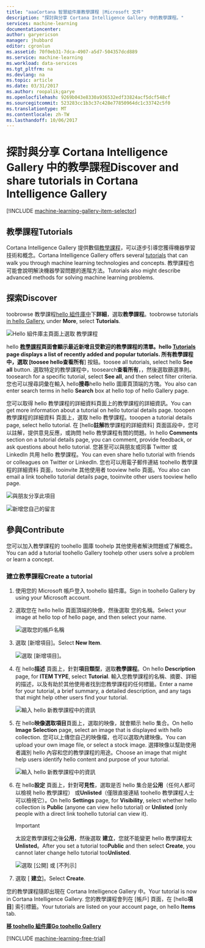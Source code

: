 ```yaml
---
title: "aaaCortana 智慧組件庫教學課程 |Microsoft 文件"
description: "探討與分享 Cortana Intelligence Gallery 中的教學課程。"
services: machine-learning
documentationcenter: 
author: garyericson
manager: jhubbard
editor: cgronlun
ms.assetid: 70f0eb31-7dca-4907-a5d7-504357dcd889
ms.service: machine-learning
ms.workload: data-services
ms.tgt_pltfrm: na
ms.devlang: na
ms.topic: article
ms.date: 03/31/2017
ms.author: roopalik;garye
ms.openlocfilehash: 9269b043e8330a936532edf33824acf5dcf548cf
ms.sourcegitcommit: 523283cc1b3c37c428e77850964dc1c33742c5f0
ms.translationtype: MT
ms.contentlocale: zh-TW
ms.lasthandoff: 10/06/2017
---
```

# <a name="discover-and-share-tutorials-in-cortana-intelligence-gallery"></a><span data-ttu-id="707ec-103">探討與分享 Cortana Intelligence Gallery 中的教學課程</span><span class="sxs-lookup"><span data-stu-id="707ec-103">Discover and share tutorials in Cortana Intelligence Gallery</span></span>
[!INCLUDE [machine-learning-gallery-item-selector](../../includes/machine-learning-gallery-item-selector.md)]

## <a name="tutorials"></a><span data-ttu-id="707ec-104">教學課程</span><span class="sxs-lookup"><span data-stu-id="707ec-104">Tutorials</span></span>
<span data-ttu-id="707ec-105">Cortana Intelligence Gallery 提供數個[教學課程](https://gallery.cortanaintelligence.com/tutorials)，可以逐步引導您獲得機器學習技術和概念。</span><span class="sxs-lookup"><span data-stu-id="707ec-105">Cortana Intelligence Gallery offers several [tutorials](https://gallery.cortanaintelligence.com/tutorials) that can walk you through machine learning technologies and concepts.</span></span> <span data-ttu-id="707ec-106">教學課程也可能會說明解決機器學習問題的進階方法。</span><span class="sxs-lookup"><span data-stu-id="707ec-106">Tutorials also might describe advanced methods for solving machine learning problems.</span></span>

## <a name="discover"></a><span data-ttu-id="707ec-107">探索</span><span class="sxs-lookup"><span data-stu-id="707ec-107">Discover</span></span>
<span data-ttu-id="707ec-108">toobrowse 教學課程[hello 組件庫中](http://gallery.cortanaintelligence.com)下**詳細**，選取**教學課程**。</span><span class="sxs-lookup"><span data-stu-id="707ec-108">toobrowse tutorials [in hello Gallery](http://gallery.cortanaintelligence.com), under **More**, select **Tutorials**.</span></span>

![Hello 組件庫主頁面上選取 教學課程](media/machine-learning-gallery-tutorials/select-tutorials-in-gallery.png)

<span data-ttu-id="707ec-110">hello **[教學課程](https://gallery.cortanaintelligence.com/tutorials)**頁面會顯示最近新增且受歡迎的教學課程的清單。</span><span class="sxs-lookup"><span data-stu-id="707ec-110">hello **[Tutorials](https://gallery.cortanaintelligence.com/tutorials)** page displays a list of recently added and popular tutorials.</span></span> <span data-ttu-id="707ec-111">所有教學課程中，選取 [toosee hello**查看所有**] 按鈕。</span><span class="sxs-lookup"><span data-stu-id="707ec-111">toosee all tutorials, select hello **See all** button.</span></span> <span data-ttu-id="707ec-112">選取特定的教學課程中，toosearch**查看所有**，，然後選取篩選準則。</span><span class="sxs-lookup"><span data-stu-id="707ec-112">toosearch for a specific tutorial, select **See all**, and then select filter criteria.</span></span> <span data-ttu-id="707ec-113">您也可以搜尋詞彙在輸入 hello**搜尋**hello hello 圖庫頁頂端的方塊。</span><span class="sxs-lookup"><span data-stu-id="707ec-113">You also can enter search terms in hello **Search** box at hello top of hello Gallery page.</span></span>

<span data-ttu-id="707ec-114">您可以取得 hello 教學課程的詳細資料頁面上的教學課程的詳細資訊。</span><span class="sxs-lookup"><span data-stu-id="707ec-114">You can get more information about a tutorial on hello tutorial details page.</span></span> <span data-ttu-id="707ec-115">tooopen 教學課程的詳細資料 頁面上，選取 hello 教學課程。</span><span class="sxs-lookup"><span data-stu-id="707ec-115">tooopen a tutorial details page, select hello tutorial.</span></span> <span data-ttu-id="707ec-116">在 [hello**註解**教學課程的詳細資料] 頁面區段中，您可以註解，提供意見反應，或詢問 hello 教學課程有關的問題。</span><span class="sxs-lookup"><span data-stu-id="707ec-116">In hello **Comments** section on a tutorial details page, you can comment, provide feedback, or ask questions about hello tutorial.</span></span> <span data-ttu-id="707ec-117">您甚至可以與朋友或同事 Twitter 或 LinkedIn 共用 hello 教學課程。</span><span class="sxs-lookup"><span data-stu-id="707ec-117">You can even share hello tutorial with friends or colleagues on Twitter or LinkedIn.</span></span> <span data-ttu-id="707ec-118">您也可以用電子郵件連結 toohello 教學課程的詳細資料 頁面，tooinvite 其他使用者 tooview hello 頁面。</span><span class="sxs-lookup"><span data-stu-id="707ec-118">You also can email a link toohello tutorial details page, tooinvite other users tooview hello page.</span></span>

![與朋友分享此項目](media/machine-learning-gallery-how-to-use-contribute-publish/share-links.png)

![新增您自己的留言](media/machine-learning-gallery-how-to-use-contribute-publish/comments.png)

## <a name="contribute"></a><span data-ttu-id="707ec-121">參與</span><span class="sxs-lookup"><span data-stu-id="707ec-121">Contribute</span></span>
<span data-ttu-id="707ec-122">您可以加入教學課程的 toohello 圖庫 toohelp 其他使用者解決問題或了解概念。</span><span class="sxs-lookup"><span data-stu-id="707ec-122">You can add a tutorial toohello Gallery toohelp other users solve a problem or learn a concept.</span></span>

### <a name="create-a-tutorial"></a><span data-ttu-id="707ec-123">建立教學課程</span><span class="sxs-lookup"><span data-stu-id="707ec-123">Create a tutorial</span></span>

1. <span data-ttu-id="707ec-124">使用您的 Microsoft 帳戶登入 toohello 組件庫。</span><span class="sxs-lookup"><span data-stu-id="707ec-124">Sign in toohello Gallery by using your Microsoft account.</span></span>

2. <span data-ttu-id="707ec-125">選取您在 hello hello 頁面頂端的映像，然後選取 您的名稱。</span><span class="sxs-lookup"><span data-stu-id="707ec-125">Select your image at hello top of hello page, and then select your name.</span></span>
  
    ![選取您的帳戶名稱](media/machine-learning-gallery-tutorials/click-account-name.png)

3. <span data-ttu-id="707ec-127">選取 [新增項目]。</span><span class="sxs-lookup"><span data-stu-id="707ec-127">Select **New Item**.</span></span>
  
    ![選取 [新增項目]。](media/machine-learning-gallery-collections/click-new-item.png)

4. <span data-ttu-id="707ec-129">在 hello**描述** 頁面上，針對**項目類型**，選取**教學課程**。</span><span class="sxs-lookup"><span data-stu-id="707ec-129">On hello **Description** page, for **ITEM TYPE**, select **Tutorial**.</span></span> <span data-ttu-id="707ec-130">輸入您教學課程的名稱、摘要、詳細的描述，以及有助於其他使用者找到您教學課程的任何標籤。</span><span class="sxs-lookup"><span data-stu-id="707ec-130">Enter a name for your tutorial, a brief summary, a detailed description, and any tags that might help other users find your tutorial.</span></span>
  
    ![輸入 hello 新教學課程中的資訊](media/machine-learning-gallery-tutorials/create-tutorial-page-1.png)
5. <span data-ttu-id="707ec-132">在 hello**映像選取項目**頁面上，選取的映像，就會顯示 hello 集合。</span><span class="sxs-lookup"><span data-stu-id="707ec-132">On hello **Image Selection** page, select an image that is displayed with hello collection.</span></span> <span data-ttu-id="707ec-133">您可以上傳您自己的映像檔，也可以選取內建映像。</span><span class="sxs-lookup"><span data-stu-id="707ec-133">You can upload your own image file, or select a stock image.</span></span> <span data-ttu-id="707ec-134">選擇映像以幫助使用者識別 hello 內容和您的教學課程的用途。</span><span class="sxs-lookup"><span data-stu-id="707ec-134">Choose an image that might help users identify hello content and purpose of your tutorial.</span></span>
  
    ![輸入 hello 新教學課程中的資訊](media/machine-learning-gallery-tutorials/create-tutorial-page-2.png)

6. <span data-ttu-id="707ec-136">在 hello**設定** 頁面上，針對**可見性**，選取是否 hello 集合是**公用**（任何人都可以檢視 hello 教學課程） 或**Unlisted**（僅限直接連結 toohello 教學課程人士可以檢視它）。</span><span class="sxs-lookup"><span data-stu-id="707ec-136">On hello **Settings** page, for **Visibility**, select whether hello collection is **Public** (anyone can view hello tutorial) or **Unlisted** (only people with a direct link toohello tutorial can view it).</span></span>
  
    > [!IMPORTANT]
    > <span data-ttu-id="707ec-137">太設定教學課程之後**公用**，然後選取 **建立**，您就不能變更 hello 教學課程太**Unlisted**。</span><span class="sxs-lookup"><span data-stu-id="707ec-137">After you set a tutorial too**Public** and then select **Create**, you cannot later change hello tutorial too**Unlisted**.</span></span>
    > 
    > 
  
    ![選取 [公開] 或 [不列示]](media/machine-learning-gallery-tutorials/create-tutorial-page-3.png)

7. <span data-ttu-id="707ec-139">選取 [ **建立**]。</span><span class="sxs-lookup"><span data-stu-id="707ec-139">Select **Create**.</span></span>

<span data-ttu-id="707ec-140">您的教學課程隨即出現在 Cortana Intelligence Gallery 中。</span><span class="sxs-lookup"><span data-stu-id="707ec-140">Your tutorial is now in Cortana Intelligence Gallery.</span></span> <span data-ttu-id="707ec-141">您的教學課程會列在 [帳戶] 頁面，在 [hello**項目**] 索引標籤。</span><span class="sxs-lookup"><span data-stu-id="707ec-141">Your tutorials are listed on your account page, on hello **Items** tab.</span></span>

<span data-ttu-id="707ec-142">**[移 toohello 組件庫](http://gallery.cortanaintelligence.com)**</span><span class="sxs-lookup"><span data-stu-id="707ec-142">**[Go toohello Gallery](http://gallery.cortanaintelligence.com)**</span></span>

[!INCLUDE [machine-learning-free-trial](../../includes/machine-learning-free-trial.md)]

